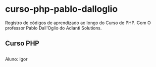 # curso-php-pablo-dalloglio
Registro de códigos de aprendizado ao longo do Curso de PHP. Com O professor Pablo Dall'Oglio do Adianti Solutions.

## Curso PHP 


##
Aluno: Igor

